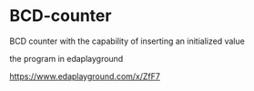 # BCD-counter
BCD counter with the capability of inserting an initialized value

the program in edaplayground

https://www.edaplayground.com/x/ZfF7
